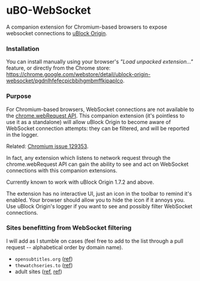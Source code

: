 # uBO-WebSocket
A companion extension for Chromium-based browsers to expose websocket connections to [uBlock Origin](https://github.com/gorhill/uBlock).

### Installation

You can install manually using your browser's _"Load unpacked extension..."_ feature, or directly from the Chrome store: <https://chrome.google.com/webstore/detail/ublock-origin-websocket/pgdnlhfefecpicbbihgmbmffkjpaplco>.

### Purpose

For Chromium-based browsers, WebSocket connections are not available to the [chrome.webRequest API](https://developer.chrome.com/extensions/webRequest). This companion extension (it's pointless to use it as a standalone) will allow uBlock Origin to become aware of WebSocket connection attempts: they can be filtered, and will be reported in the logger.

Related: [Chromium issue 129353](https://bugs.chromium.org/p/chromium/issues/detail?id=129353).

In fact, any extension which listens to network request through the chrome.webRequest API can gain the ability to see and act on WebSocket connections with this companion extensions.

Currently known to work with uBlock Origin 1.7.2 and above.

The extension has no interactive UI, just an icon in the toolbar to remind it's enabled. Your browser should allow you to hide the icon if it annoys you. Use uBlock Origin's logger if you want to see and possibly filter WebSocket connections.

### Sites benefitting from WebSocket filtering

I will add as I stumble on cases (feel free to add to the list through a pull request -- alphabetical order by domain name).

- `opensubtitles.org` ([ref](https://forums.lanik.us/viewtopic.php?f=62&t=29304))
- `thewatchseries.to` ([ref](https://forums.lanik.us/viewtopic.php?f=62&t=30068))
- adult sites ([ref](https://github.com/easylist/easylist/commit/61dfc7d8be32a7cb17c9ff75d3849f3c6ce77557), [ref](https://adblockplus.org/forum/viewtopic.php?f=1&t=46004))
